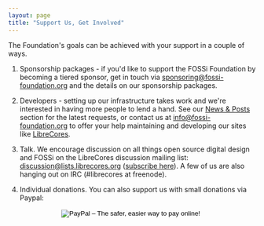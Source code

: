 ```yaml
---
layout: page
title: "Support Us, Get Involved"
---
```


The Foundation's goals can be achieved with your support in a couple of ways.

1. Sponsorship packages - if you'd like to support the FOSSi Foundation by becoming a tiered sponsor, get in touch via <a href="mailto:sponsoring@fossi-foundation.org">sponsoring@fossi-foundation.org</a> and the details on our sponsorship packages.

2. Developers - setting up our infrastructure takes work and we're interested in having more people to lend a hand. See our <a href="/archive.html">News &amp; Posts</a> section for the latest requests, or contact us at  <a
href="mailto:info@fossi-foundation.org">info@fossi-foundation.org</a> to offer your help maintaining and developing our sites like <a href="https://librecores.org">LibreCores</a>.

3. Talk. We encourage discussion on all things open source digital design and FOSSi on the LibreCores discussion mailing list: <a
href="mailto:discussion@lists.librecores.org">discussion@lists.librecores.org</a>
(<a href="https://lists.librecores.org/listinfo/discussion">subscribe
here</a>). A few of us are also hanging out on IRC (#librecores at
freenode).

4. Individual donations. You can also support us with small donations via Paypal:

<center>
<form action="https://www.paypal.com/cgi-bin/webscr" method="post"
target="_top">
<input type="hidden" name="cmd" value="_s-xclick">
<input type="hidden" name="hosted_button_id" value="QHKDZY6XM44YN">
<input type="image"
src="https://www.paypalobjects.com/en_US/GB/i/btn/btn_donateCC_LG.gif"
border="0" name="submit" alt="PayPal – The safer, easier way to pay
online!">
<img alt="" border="0"
src="https://www.paypalobjects.com/en_GB/i/scr/pixel.gif" width="1"
height="1">
</form>
</center>

